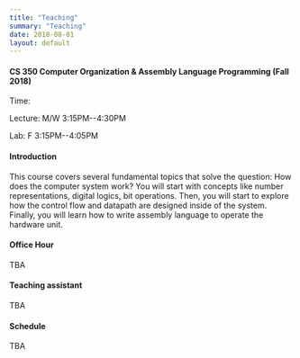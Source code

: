 ```yaml
---
title: "Teaching"
summary: "Teaching"
date: 2018-08-01
layout: default
---
```

#### CS 350 Computer Organization & Assembly Language Programming (Fall 2018)

Time:

Lecture: M/W 3:15PM--4:30PM

Lab: F 3:15PM--4:05PM

#### Introduction
This course covers several fundamental topics that solve the question: How does the computer system work? You will start with concepts like number representations, digital logics, bit operations. Then, you will start to explore how the control flow and datapath are designed inside of the system. Finally, you will learn how to write assembly language to operate the hardware unit.

#### Office Hour
TBA

#### Teaching assistant
TBA

#### Schedule
TBA
